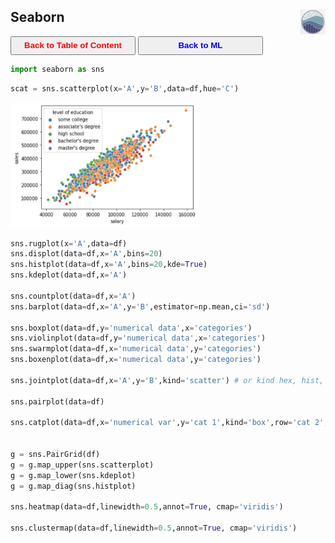 ## Seaborn <img src="../img/seaborn_logo.jpg" width="40" height="40" style="float: right;" />

<a><button name="button" style = "color:red;width:200px;height:30px;cursor:pointer" onclick="window.location.href='https://reynier0611.github.io';">**Back to Table of Content**</button></a> <a><button name="button" style = "color:blue;width:200px;height:30px;cursor:pointer" onclick="window.location.href='https://reynier0611.github.io/ml/ml.html';">**Back to ML**</button></a>

```python
import seaborn as sns
```

```python
scat = sns.scatterplot(x='A',y='B',data=df,hue='C')
```

<img src="img/sns_scatterplot.jpg" width="300" height="200" style="float: center;" />

```python
sns.rugplot(x='A',data=df)
sns.displot(data=df,x='A',bins=20)
sns.histplot(data=df,x='A',bins=20,kde=True)
sns.kdeplot(data=df,x='A')

sns.countplot(data=df,x='A')
sns.barplot(data=df,x='A',y='B',estimator=np.mean,ci='sd')

sns.boxplot(data=df,y='numerical data',x='categories')
sns.violinplot(data=df,y='numerical data',x='categories')
sns.swarmplot(data=df,x='numerical data',y='categories')
sns.boxenplot(data=df,x='numerical data',y='categories')

sns.jointplot(data=df,x='A',y='B',kind='scatter') # or kind hex, hist, kde

sns.pairplot(data=df)

sns.catplot(data=df,x='numerical var',y='cat 1',kind='box',row='cat 2',col='cat 3')


g = sns.PairGrid(df)
g = g.map_upper(sns.scatterplot)
g = g.map_lower(sns.kdeplot)
g = g.map_diag(sns.histplot)

sns.heatmap(data=df,linewidth=0.5,annot=True, cmap='viridis')

sns.clustermap(data=df,linewidth=0.5,annot=True, cmap='viridis')
```
